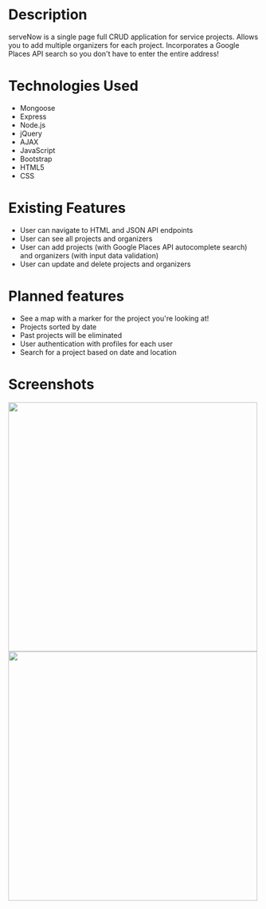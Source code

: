 # Description
serveNow is a single page full CRUD application for service projects. Allows you to add multiple organizers for each project. Incorporates a Google Places API search so you don't have to enter the entire address!

# Technologies Used
* Mongoose
* Express
* Node.js
* jQuery
* AJAX
* JavaScript
* Bootstrap
* HTML5
* CSS

# Existing Features
* User can navigate to HTML and JSON API endpoints
* User can see all projects and organizers
* User can add projects (with Google Places API autocomplete search) and organizers (with input data validation)
* User can update and delete projects and organizers

# Planned features
* See a map with a marker for the project you're looking at!
* Projects sorted by date
* Past projects will be eliminated
* User authentication with profiles for each user
* Search for a project based on date and location

# Screenshots
<img src="https://github.com/Kranjbar/project-01/blob/master/public/images/createProjectForm.png" width=500>

<img src="https://github.com/Kranjbar/project-01/blob/master/public/images/createOrganizerModal.png" width=500>

